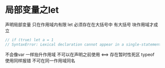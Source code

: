 # 局部变量之let

声明局部变量 只在作用域内有限
let 必须存在在大括号中 有大括号 块作用域才成立
```javascript
// if (true) let a = 1
// SyntaxError: Lexical declaration cannot appear in a single-statement context

```
不会像var 一样抬升作用域
不可以在声明之前使用 <==> 存在暂时性死区 typeof 使用同样报错
不可在同一作用域同名